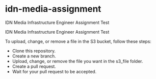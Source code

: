 # idn-media-assignment
IDN Media Infrastructure Engineer Assignment Test

IDN Media Infrastructure Engineer Assignment Test

To upload, change, or remove a file in the S3 bucket, follow these steps:

- Clone this repository.
- Create a new branch.
- Upload, change, or remove the file you want in the s3_file folder.
- Create a pull request.
- Wait for your pull request to be accepted.